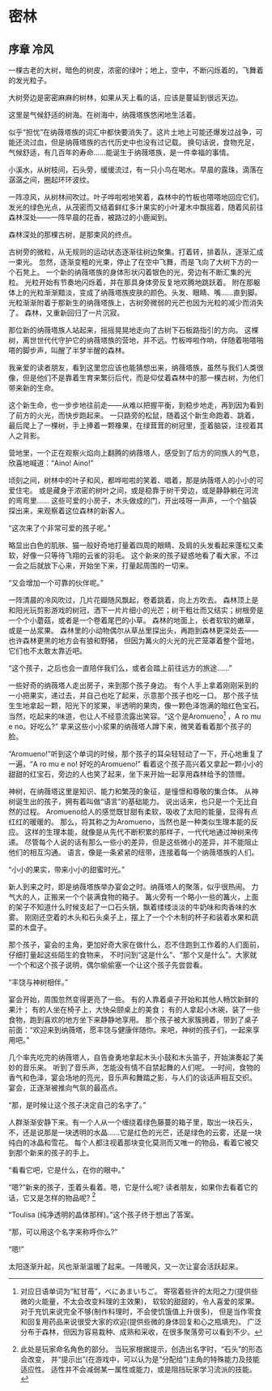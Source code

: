 密林
====

序章 冷风
----

一棵古老的大树，暗色的树皮，浓密的绿叶；地上，空中，不断闪烁着的，飞舞着的发光粒子。

大树旁边是密密麻麻的树林，如果从天上看的话，应该是蔓延到很远天边。

这里是气候舒适的树海。在树海中，纳薇塔族悠闲地生活着。

似乎“担忧”在纳薇塔族的词汇中都快要消失了。这片土地上可能还爆发过战争，可能还流过血，但是纳薇塔族的古代历史中也没有过记载。
换句话说，食物充足，气候舒适，有几百年的寿命……能诞生于纳薇塔族，是一件幸福的事情。

小溪水，从树枝间，石头旁，缓缓流过，有一只小鸟在喝水。早晨的露珠，滴落在潺潺之间，圈起环环波纹。

一阵凉风，从树林间吹过。叶子哗啦啦地笑着，森林中的竹板也嗒嗒地回应它们。
发光的绿色光点，从茂密而又结着鲜红多汁果实的小叶灌木中飘摇着，随着风前往森林深处——一阵早晨的花香，被路过的小鹿闻到。

森林深处的那棵古树，是那束风的终点。

古树旁的微粒，从无规则的运动状态逐渐往树边聚集。打着转，排着队，逐渐汇成一束光。
忽然，逐渐变粗的光束，停止了在空中飞舞，而是飞向了大树下方的一个石凳上。
一个新的纳薇塔族的身体形状闪着银色的光，旁边有不断汇集的光粒。
光粒开始有节奏地闪烁着，并在那具身体旁反复地欢腾地跳跃着。
附在那躯体上的光粒渐渐黯淡，变成了纳薇塔族皮肤的颜色。头发、眼睛、嘴……直到脚。
光粒渐渐附着于那新生的纳薇塔族上，古树旁微弱的光芒也因为光粒的减少而消失了。
森林，又重新回归了一片沉寂。

那位新的纳薇塔族人站起来，摇摇晃晃地走向了古树下石板路指引的方向。
这棵树，离世世代代守护它的纳薇塔族的营地，并不远。竹板哗啦作响，伴随着啪嗒啪嗒的脚步声，叫醒了半梦半醒的森林。

我亲爱的读者朋友，看到这里您应该也能猜想出来，纳薇塔族，虽然与我们人类很像，但是他们不是靠着生育来繁衍后代，而是仰仗着森林中的那一棵古树，为他们带来新的生命。

这个新生命，也一步步地往前走——从难以把握平衡，到稳步地走，再到因为看到了前方的火光，而快步跑起来。
一只路旁的松鼠，随着这个新生命跑着、跳着，最后爬上了一棵树，手上捧着一颗橡果，在绿茸茸的树冠里，歪着脑袋，注视着其人之背影。

营地里，一个正在观察火焰向上翻腾的纳薇塔人，感受到了后方的同族人的气息，欣喜地喊道：“Aino! Aino!”

顷刻之间，树林中的叶子和风，都哗啦啦的笑着、唱着，那是纳薇塔人的小小的可爱住宅。
或是藏身于浓密的树叶之间，或是稳靠于树干旁边，或是静静躺在河流的弯弯里……
这些可爱的小房子，木头做成的门，开出吱呀一声声，一个个脑袋探出来，来观察着这位森林的新客人。

“这次来了个非常可爱的孩子呢。”

略显出白色的肌肤、猫一般好奇地打量着四周的眼睛、及肩的头发看起来蓬松又柔软，好像一只等待飞翔的云雀的羽毛。
这个新来的孩子疑惑地看了看大家，不过一会之后就放下心来，开始坐下来，打量起周围的一切来。

“又会增加一个可靠的伙伴呢。”

一阵清晨的冷风吹过，几片花瓣随风飘起，卷着跳着，向上方吹去。
森林顶上是和阳光玩剪影游戏的树冠，洒下一片片细小的光芒；树干粗壮而又结实；树根旁是一个个小蘑菇，或者是一个卷着尾巴的小草。
森林的地面上，长者软软的嫩草，或是一丛浆果。
森林里的小动物偶尔从草丛里探出头，再跑到森林更深处去——也许森林更黑的地方会有狼和野猪，
但因为篝火的火光的光芒笼罩着整个营地，它们也不太敢太靠近吧。

“这个孩子，之后也会一直陪伴我们么，或者会踏上前往远方的旅途……”

一些好奇的纳薇塔人走出房子，来到那个孩子身边。
有个人手上拿着刚刚采到的一小把果实，递过去，并自己也吃了起来，示意那个孩子也吃一口。
那个孩子怯生生地拿起一颗，阳光下的浆果，半透明的果肉，像一颗色泽饱满的暗红色宝石。
当然，吃起来的味道，也让人不经意流露出笑容。“这个是Aromueno[^1] ，A ro mu e no。好吃么?”
拿来这些小小浆果的纳薇塔人蹲下来，微笑着看着那个孩子的脸。

“Aromueno!”听到这个单词的时候，那个孩子的耳朵轻轻动了一下，开心地重复了一遍，“A ro mu e no! 好吃的Aromueno!”
看着这个孩子高兴着又拿起一颗小小的甜甜的红宝石，旁边的人也笑了起来，坐下来开始一起享用森林给予的馈赠。

神树，在纳薇塔这里是知识、能力和繁茂的象征，是憧憬和尊敬的集合体。
从神树诞生出的孩子，拥有着叫做“语言”的基础能力。
说出话来，也只是一个无比自然的过程。
Aromueno给人的感觉既甘甜有柔软，吸收了太阳的能量，显得有点红红的暖暖的。
那么，将其称之为Aromueno，当然也是一种类似生理本能的反应。
这样的生理本能，就像是从先代不断积累的那样子，一代代地通过神树来传递。
尽管每个人说的话有那么一些小的差异，但是这些微小的差异，并不能阻止他们的相互沟通。
语言，像是一条紧紧的纽带，连接着每一个纳薇塔族的人们。

“小小的果实，带来小小的甜蜜时光。”

新人到来之时，即是纳薇塔族举办宴会之时。纳薇塔人的聚落，似乎很热闹。
力气大的人，正搬来一个个装满食物的箱子。
篝火旁有一个略小一些的篝火，上面的架子不知道什么时候支起了一口石头锅，飘着缕缕淡淡的牛奶味和肉香味的水雾。
刚刚还空着的木头和石头桌子上，摆上了一个个木制的杯子和装着水果和蔬菜的木盘子。

那个孩子，宴会的主角，更加好奇大家在做什么，忍不住跑到工作着的人们面前，仔细打量起这些陌生的食物来，
不时问到“这是什么”、“那个又是什么”。大家就一个个和这个孩子说明，偶尔偷偷塞一个让这个孩子先尝尝看。

“丰饶与神树相伴。”

宴会开始，周围忽然变得更亮了一些。
有的人靠着桌子开始和其他人畅饮新鲜的果汁；
有的人坐在椅子上，大快朵颐桌上的美食；
有的人拿起小木碗，装了一些食物，跑到喜欢的地方坐下来静静地享用。
那个孩子被大家簇拥着，带到了桌子前面：“欢迎来到纳薇塔，愿丰饶与健康伴随你。来吧，神树的孩子们，一起来享用吧。”

几个率先吃完的纳薇塔人，自告奋勇地拿起木头小鼓和木头笛子，开始演奏起了美妙的音乐来。
听到了音乐声，怎能没有情不自禁起舞的人们呢。
一时间，食物的香气和色泽，宴会场地的亮光，音乐声和舞踏之影，与人们的谈话声相互交织。
宴会，正逐渐被推向气氛的最高点。

“那，是时候让这个孩子决定自己的名字了。”

人群渐渐安静下来。有一个人从一个缠绕着绿色藤蔓的箱子里，取出一块石头，
不，还是说那是一块透明的水晶……它是红色的光芒，还是绿色的云雾，还是一块纯白的冰晶和雪花。
每个人都注视着那块变化莫测而又唯一的物品，看着它被交到那个新来的孩子的手上。

“看看它吧，它是什么，在你的眼中。”

“嗯?”新来的孩子，歪着头看着。嗯，它是什么呢? 读者朋友，如果你去看着它的话，它又是怎样的物品呢? [^2]

“Toulisa (纯净透明的晶体那样)。”这个孩子终于想出了答案。

“那，可以用这个名字来称呼你么?”

“嗯!”

太阳逐渐升起，风也渐渐温暖了起来。一阵暖风，又一次让宴会活跃起来。

[^1]: 对应日语单词为“紅甘苺”，べにあまいちご。
寄宿着些许的太阳之力(提供些微的火能量，不太会改变料理的主效果)，
软软的甜甜的，令人喜爱的浆果。
对于充饥来说完全不够(制作料理时，不会使饥饿值上升很多)，
但是当作零食和回复用药品来说很受大家的欢迎(提供些微的身体回复和心之瓶填充)。
广泛分布于森林，但因为容易栽种、成熟和采收，在很多聚落旁可以看到不少。

[^2]: 此处是玩家命名角色的部分。
当玩家根据提示，创造出名字时，“石头”的形态会改变，
并“提示出”(在游戏中，可以认为是“分配给”)主角的特殊能力及技能适应性。
适性并不会减弱某一属性或能力，或是阻挡玩家学习流派的技能。
